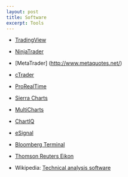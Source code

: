 ```yaml
---
layout: post
title: Software
excerpt: Tools
---
```


* [TradingView](https://www.tradingview.com/)
* [NinjaTrader](http://ninjatrader.com/)
* [MetaTrader] (http://www.metaquotes.net/)
* [cTrader](http://www.spotware.com/)
* [ProRealTime](https://www.prorealtime.com/de/)
* [Sierra Charts](http://www.sierrachart.com/)
* [MultiCharts](http://www.multicharts.com/)
* [ChartIQ](https://www.chartiq.com/)
* [eSignal](http://www.esignal.com/)
* [Bloomberg Terminal](http://www.bloomberg.com/company/)
* [Thomson Reuters Eikon](http://financial.thomsonreuters.com/en/products/tools-applications/trading-investment-tools/eikon-trading-software.html)

* Wikipedia: [Technical analysis software](https://en.wikipedia.org/wiki/Technical_analysis_software)
